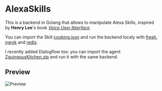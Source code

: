 # AlexaSkills

This is a backend in Golang that allows to manipulate Alexa Skills, inspired by **Henry Lee**'s book [*Voice User Ibterface*](https://www.amazon.com/Voice-User-Interface-Projects-voice-enabled-ebook/dp/B07B3RB8NH).

You can import the Skill [cooking.json](https://github.com/saphoooo/AlexaSkills/blob/master/Alexa%20Skill%20Export/cooking.json) and run the backend localy with [fresh](https://github.com/gravityblast/fresh), [ngrok](https://ngrok.com/) and [redis](https://redis.io/).

I recently added Dialogflow too: you can import the agent [ZguingousKitchen.zip](https://github.com/saphoooo/AlexaSkills/blob/master/Dialogflow%20Export/ZguingousKitchen.zip) and run it with the same backend.

## Preview
![Preview](https://user-images.githubusercontent.com/13923756/72101353-c7136e00-3324-11ea-9b38-d1c0ff4ab7fa.png)
